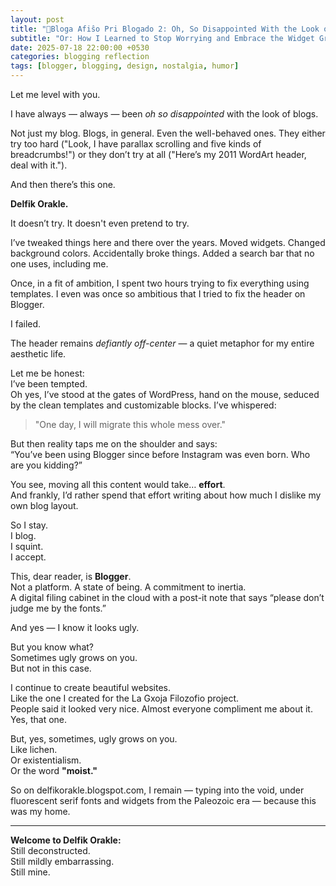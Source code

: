 ```yaml
---
layout: post
title: "🧵Bloga Afiŝo Pri Blogado 2: Oh, So Disappointed With the Look of Blogs"
subtitle: "Or: How I Learned to Stop Worrying and Embrace the Widget Graveyard"
date: 2025-07-18 22:00:00 +0530
categories: blogging reflection
tags: [blogger, blogging, design, nostalgia, humor]
---
```


Let me level with you.

I have always — always — been *oh so disappointed* with the look of blogs.

Not just my blog. Blogs, in general. Even the well-behaved ones. They either try too hard ("Look, I have parallax scrolling and five kinds of breadcrumbs!") or they don’t try at all ("Here’s my 2011 WordArt header, deal with it.").

And then there’s this one.

**Delfik Orakle.**

It doesn’t try. It doesn't even pretend to try.

I’ve tweaked things here and there over the years. Moved widgets. Changed background colors. Accidentally broke things. Added a search bar that no one uses, including me.

Once, in a fit of ambition, I spent two hours trying to fix everything using templates. I even was once so ambitious that I tried to fix the header on Blogger.

I failed.

The header remains *defiantly off-center* — a quiet metaphor for my entire aesthetic life.

Let me be honest:  
I’ve been tempted.  
Oh yes, I’ve stood at the gates of WordPress, hand on the mouse, seduced by the clean templates and customizable blocks. I’ve whispered:

> "One day, I will migrate this whole mess over."

But then reality taps me on the shoulder and says:  
“You’ve been using Blogger since before Instagram was even born. Who are you kidding?”

You see, moving all this content would take… **effort**.  
And frankly, I’d rather spend that effort writing about how much I dislike my own blog layout.

So I stay.  
I blog.  
I squint.  
I accept.

This, dear reader, is **Blogger**.  
Not a platform. A state of being. A commitment to inertia.  
A digital filing cabinet in the cloud with a post-it note that says “please don’t judge me by the fonts.”

And yes — I know it looks ugly.

But you know what?  
Sometimes ugly grows on you.  
But not in this case.

I continue to create beautiful websites.  
Like the one I created for the La Gxoja Filozofio project.  
People said it looked very nice. Almost everyone compliment me about it. Yes, that one.

But, yes, sometimes, ugly grows on you.  
Like lichen.  
Or existentialism.  
Or the word **"moist."**

So on delfikorakle.blogspot.com, I remain — typing into the void, under fluorescent serif fonts and widgets from the Paleozoic era — because this was my home.

---

**Welcome to Delfik Orakle:**  
Still deconstructed.  
Still mildly embarrassing.  
Still mine.
